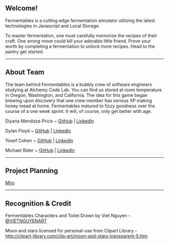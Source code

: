 <!-- ## Making a plan
1) Make a drawing of your app. Simple "wireframes"
2) Once you have a drawing, name the HTML elements you'll need to realize your vision
3) For each HTML element ask: Why do I need this?
4) Once we know _why_ we need each element, think about how to implement the "Why" as a "How"
5) Is there some state we need to initialize?
6) Find all the 'events' (user clicks, form submit, etc) in your app. Ask one by one, "What happens when" for each of these events. Does any state change?
7) Think about how to validate each of your steps
8) Consider your data model. What objects will you be using? What are the key/value pairs? What arrays do you need? What needs to live in local storage?
9) Consider what features _depend_ on what other features. Use this dependency logic to figure out what order to complete tasks. -->
## Welcome!

Fermentables is a cutting edge fermentation simulator utilizing the latest technologies in Javascript and Local Storage.

To master fermentation, one must carefully memorize the recipes of their craft. One wrong move could kill your adorable little friend. Prove your worth by completing a fermentation to unlock more recipes. Head to the pantry get started.

<hr>

## About Team
The team behind Fermentables is a bubbly crew of software engineers studying at Alchemy Code Lab. You can find us stored at room temperature in Oregon, Washington, and California. The idea for this game began brewing upon discovery that one crew member has serious XP making honey mead at home. Fermentables matured to fizzy goodness over the course of a one week sprint. It will, of course, only get better with age.

Diyana Mendoza-Price ~ [GitHub](https://github.com/diyanamendoza) | [LinkedIn](https://www.linkedin.com/in/diyana-mendoza-price/)   

Dylan Floyd ~ [GitHub](https://github.com/Dylan-Floyd) | [LinkedIn](https://www.linkedin.com/in/dylan-c-floyd/)   

Yosef Cohen ~ [GitHub](https://github.com/yosefkirkcohen) | [LinkedIn](https://www.linkedin.com/in/yosefkirkcohen/)   


Michael Rider ~ [GitHub](https://github.com/MikepdXRider) | [LinkedIn](https://www.linkedin.com/in/mikepdxrider/)  

<hr>

## Project Planning
[Miro](https://miro.com/app/board/o9J_lx2a-aE=/)

<hr>

## Recognition & Credit

Fermentables Characters and Toilet Drawn by Viet Nguyen - [@VIETNGUYENART](https://www.instagram.com/vietnguyenart/?hl=en)

Moon and stars licensed for personal-use from Clipart Library - http://clipart-library.com/clip-art/moon-and-stars-transparent-5.htm


